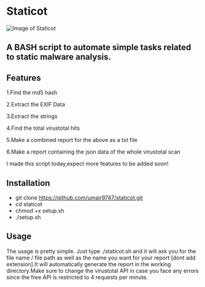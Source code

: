 # Staticot
![Image of Staticot](https://i.ibb.co/W56jb97/Screenshot-from-2020-04-28-18-43-24.png)


## A BASH script to automate simple tasks related to static malware analysis. 

## Features
1.Find the md5 hash

2.Extract the EXIF Data

3.Extract the strings

4.Find the total virustotal hits

5.Make a combined report for the above as a txt file

6.Make a report containing the json data of the whole virustotal scan


I made this script today,expect more features to be added soon!

## Installation
* git clone https://github.com/umair9747/staticot.git
* cd staticot
* chmod +x setup.sh
* ./setup.sh

## Usage
The usage is pretty simple. Just type ./staticot.sh and it will ask you for the file name / file path as well as the name you want for your report [dont add extension].It will automatically generate the report in the working directory.Make sure to change the virustotal API in case you face any errors since the free API is restricted to 4 requests per minute.
